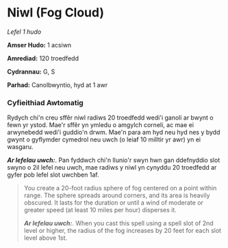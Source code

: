 # Niwl (Fog Cloud)

*Lefel 1 hudo*

**Amser Hudo:** 1 acsiwn

**Amrediad:** 120 troedfedd

**Cydrannau:** G, S

**Parhad:** Canolbwyntio, hyd at 1 awr

### Cyfieithiad Awtomatig

Rydych chi'n creu sffêr niwl radiws 20 troedfedd wedi'i ganoli ar bwynt o fewn yr ystod. Mae'r sffêr yn ymledu o amgylch corneli, ac mae ei arwynebedd wedi'i guddio'n drwm. Mae'n para am hyd neu hyd nes y bydd gwynt o gyflymder cymedrol neu uwch (o leiaf 10 milltir yr awr) yn ei wasgaru.

***Ar lefelau uwch:***. Pan fyddwch chi'n llunio'r swyn hwn gan ddefnyddio slot swyno o 2il lefel neu uwch, mae radiws y niwl yn cynyddu 20 troedfedd ar gyfer pob lefel slot uwchben 1af.

>  You create a 20-foot radius sphere of fog centered on a point within range. The sphere spreads around corners, and its area is heavily obscured. It lasts for the duration or until a wind of moderate or greater speed (at least 10 miles per hour) disperses it.
>  
>  ***Ar lefelau uwch:***. When you cast this spell using a spell slot of 2nd level or higher, the radius of the fog increases by 20 feet for each slot level above 1st.